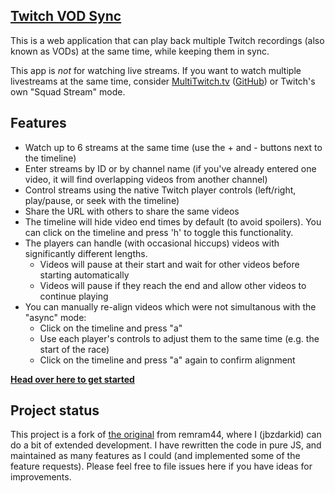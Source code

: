[Twitch VOD Sync](https://twitch-vod-sync.github.io/twitch-vod-sync.github.io)
----

This is a web application that can play back multiple Twitch recordings (also known as VODs) at the same time, while keeping them in sync.

This app is *not* for watching live streams. If you want to watch multiple livestreams at the same time, consider [MultiTwitch.tv](https://www.multitwitch.tv/) ([GitHub](https://github.com/bhamrick/multitwitch)) or Twitch's own "Squad Stream" mode.

## Features
- Watch up to 6 streams at the same time (use the + and - buttons next to the timeline)
- Enter streams by ID or by channel name (if you've already entered one video, it will find overlapping videos from another channel)
- Control streams using the native Twitch player controls (left/right, play/pause, or seek with the timeline)
- Share the URL with others to share the same videos
- The timeline will hide video end times by default (to avoid spoilers). You can click on the timeline and press 'h' to toggle this functionality.
- The players can handle (with occasional hiccups) videos with significantly different lengths.
  - Videos will pause at their start and wait for other videos before starting automatically
  - Videos will pause if they reach the end and allow other videos to continue playing
- You can manually re-align videos which were not simultanous with the "async" mode:
   - Click on the timeline and press "a"
   - Use each player's controls to adjust them to the same time (e.g. the start of the race)
   - Click on the timeline and press "a" again to confirm alignment

**[Head over here to get started](https://twitch-vod-sync.github.io)**

## Project status
This project is a fork of [the original](https://github.com/remram44/twitch-vod-sync) from remram44, where I (jbzdarkid) can do a bit of extended development.
I have rewritten the code in pure JS, and maintained as many features as I could (and implemented some of the feature requests).
Please feel free to file issues here if you have ideas for improvements.
